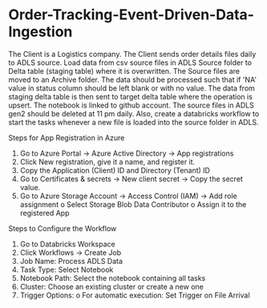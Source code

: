 # Order-Tracking-Event-Driven-Data-Ingestion

The Client is a Logistics company. The Client sends order details files daily to ADLS source. Load data from csv source files in ADLS Source folder to Delta table (staging table) where it is overwritten. The Source files are moved to an Archive folder. The data should be processed such that if 'NA' value in status column should be left blank or with no value.
The data from staging delta table is then sent to target delta table where the operation is upsert. The notebook is linked to github account. The source files in ADLS gen2 should be deleted at 11 pm daily. Also, create a databricks workflow to start the tasks whenever a new file is loaded into the source folder in ADLS.


Steps for App Registration in Azure
1.	Go to Azure Portal → Azure Active Directory → App registrations
2.	Click New registration, give it a name, and register it.
3.	Copy the Application (Client) ID and Directory (Tenant) ID
4.	Go to Certificates & secrets → New client secret → Copy the secret value.
5.	Go to Azure Storage Account → Access Control (IAM) → Add role assignment
  o	Select Storage Blob Data Contributor
  o	Assign it to the registered App


Steps to Configure the Workflow
1.	Go to Databricks Workspace
2.	Click Workflows → Create Job
3.	Job Name: Process ADLS Data
4.	Task Type: Select Notebook
5.	Notebook Path: Select the notebook containing all tasks
6.	Cluster: Choose an existing cluster or create a new one
7.	Trigger Options:
o	For automatic execution: Set Trigger on File Arrival

